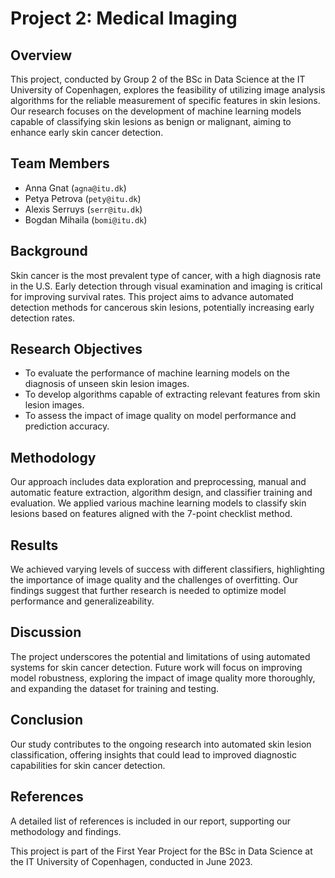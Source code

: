 # Project 2: Medical Imaging

## Overview
This project, conducted by Group 2 of the BSc in Data Science at the IT University of Copenhagen, explores the feasibility of utilizing image analysis algorithms for the reliable measurement of specific features in skin lesions. Our research focuses on the development of machine learning models capable of classifying skin lesions as benign or malignant, aiming to enhance early skin cancer detection.

## Team Members
- Anna Gnat (`agna@itu.dk`)
- Petya Petrova (`pety@itu.dk`)
- Alexis Serruys (`serr@itu.dk`)
- Bogdan Mihaila (`bomi@itu.dk`)

## Background
Skin cancer is the most prevalent type of cancer, with a high diagnosis rate in the U.S. Early detection through visual examination and imaging is critical for improving survival rates. This project aims to advance automated detection methods for cancerous skin lesions, potentially increasing early detection rates.

## Research Objectives
- To evaluate the performance of machine learning models on the diagnosis of unseen skin lesion images.
- To develop algorithms capable of extracting relevant features from skin lesion images.
- To assess the impact of image quality on model performance and prediction accuracy.

## Methodology
Our approach includes data exploration and preprocessing, manual and automatic feature extraction, algorithm design, and classifier training and evaluation. We applied various machine learning models to classify skin lesions based on features aligned with the 7-point checklist method.

## Results
We achieved varying levels of success with different classifiers, highlighting the importance of image quality and the challenges of overfitting. Our findings suggest that further research is needed to optimize model performance and generalizeability.

## Discussion
The project underscores the potential and limitations of using automated systems for skin cancer detection. Future work will focus on improving model robustness, exploring the impact of image quality more thoroughly, and expanding the dataset for training and testing.

## Conclusion
Our study contributes to the ongoing research into automated skin lesion classification, offering insights that could lead to improved diagnostic capabilities for skin cancer detection.

## References
A detailed list of references is included in our report, supporting our methodology and findings.

This project is part of the First Year Project for the BSc in Data Science at the IT University of Copenhagen, conducted in June 2023.
